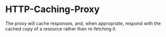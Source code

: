 # HTTP-Caching-Proxy
The proxy will cache responses, and, when appropriate, respond with the cached copy of a resource rather than re-fetching it.
